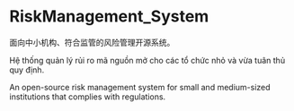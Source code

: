 # RiskManagement_System
面向中小机构、符合监管的风险管理开源系统。

Hệ thống quản lý rủi ro mã nguồn mở cho các tổ chức nhỏ và vừa tuân thủ quy định.

An open-source risk management system for small and medium-sized institutions that complies with regulations.
